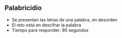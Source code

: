 ## Palabricidio

- Se presentan las letras de una palabra, en desorden
- El reto está en descifrar la palabra
- Tiempo para responder: 90 segundos
